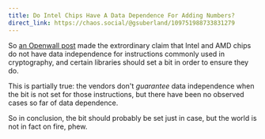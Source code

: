 ```yaml
---
title: Do Intel Chips Have A Data Dependence For Adding Numbers?
direct_link: https://chaos.social/@gsuberland/109751988733831279
---
```


So [an Openwall post](https://www.openwall.com/lists/oss-security/2023/01/25/3)
made the extrordinary claim that Intel and AMD chips do not have data
independence for instructions commonly used in cryptography, and certain
libraries should set a bit in order to ensure they do.

This is partially true: the vendors don't _guarantee_ data independence when
the bit is not set for those instructions, but there have been no observed
cases so far of data dependence.

So in conclusion, the bit should probably be set just in case, but the world is
not in fact on fire, phew.
